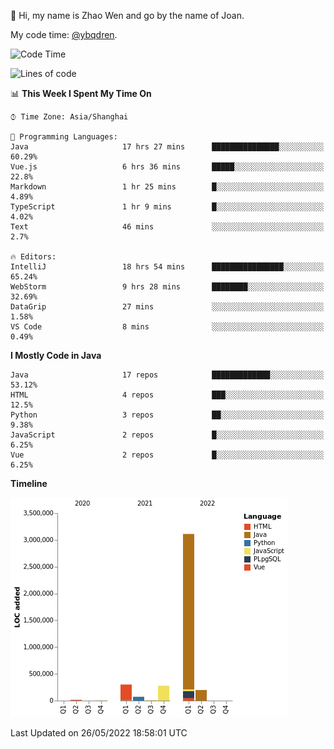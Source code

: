 :wave: Hi, my name is Zhao Wen and go by the name of Joan.

My code time: [@ybqdren](https://wakatime.com/@ybqdren).


<!--START_SECTION:waka-->
![Code Time](http://img.shields.io/badge/Code%20Time-0%20secs-blue)

![Lines of code](https://img.shields.io/badge/From%20Hello%20World%20I%27ve%20Written-4%20Million%20lines%20of%20code-blue)

📊 **This Week I Spent My Time On** 

```text
⌚︎ Time Zone: Asia/Shanghai

💬 Programming Languages: 
Java                     17 hrs 27 mins      ███████████████░░░░░░░░░░   60.29% 
Vue.js                   6 hrs 36 mins       █████░░░░░░░░░░░░░░░░░░░░   22.8% 
Markdown                 1 hr 25 mins        █░░░░░░░░░░░░░░░░░░░░░░░░   4.89% 
TypeScript               1 hr 9 mins         █░░░░░░░░░░░░░░░░░░░░░░░░   4.02% 
Text                     46 mins             ░░░░░░░░░░░░░░░░░░░░░░░░░   2.7%

🔥 Editors: 
IntelliJ                 18 hrs 54 mins      ████████████████░░░░░░░░░   65.24% 
WebStorm                 9 hrs 28 mins       ████████░░░░░░░░░░░░░░░░░   32.69% 
DataGrip                 27 mins             ░░░░░░░░░░░░░░░░░░░░░░░░░   1.58% 
VS Code                  8 mins              ░░░░░░░░░░░░░░░░░░░░░░░░░   0.49%

```

**I Mostly Code in Java** 

```text
Java                     17 repos            █████████████░░░░░░░░░░░░   53.12% 
HTML                     4 repos             ███░░░░░░░░░░░░░░░░░░░░░░   12.5% 
Python                   3 repos             ██░░░░░░░░░░░░░░░░░░░░░░░   9.38% 
JavaScript               2 repos             █░░░░░░░░░░░░░░░░░░░░░░░░   6.25% 
Vue                      2 repos             █░░░░░░░░░░░░░░░░░░░░░░░░   6.25%

```


**Timeline**

![Chart not found](https://raw.githubusercontent.com/ybqdren/ybqdren/main/charts/bar_graph.png) 


 Last Updated on 26/05/2022 18:58:01 UTC
<!--END_SECTION:waka-->

